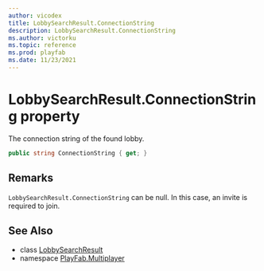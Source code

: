 ```yaml
---
author: vicodex
title: LobbySearchResult.ConnectionString
description: LobbySearchResult.ConnectionString
ms.author: victorku
ms.topic: reference
ms.prod: playfab
ms.date: 11/23/2021
---
```


# LobbySearchResult.ConnectionString property

The connection string of the found lobby.

```csharp
public string ConnectionString { get; }
```

## Remarks

`LobbySearchResult.ConnectionString` can be null. In this case, an invite is required to join.

## See Also

* class [LobbySearchResult](../LobbySearchResult.md)
* namespace [PlayFab.Multiplayer](../../PlayFabMultiplayerSDK.md)

